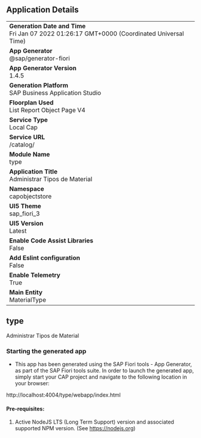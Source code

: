 ## Application Details
|               |
| ------------- |
|**Generation Date and Time**<br>Fri Jan 07 2022 01:26:17 GMT+0000 (Coordinated Universal Time)|
|**App Generator**<br>@sap/generator-fiori|
|**App Generator Version**<br>1.4.5|
|**Generation Platform**<br>SAP Business Application Studio|
|**Floorplan Used**<br>List Report Object Page V4|
|**Service Type**<br>Local Cap|
|**Service URL**<br>/catalog/
|**Module Name**<br>type|
|**Application Title**<br>Administrar Tipos de Material|
|**Namespace**<br>capobjectstore|
|**UI5 Theme**<br>sap_fiori_3|
|**UI5 Version**<br>Latest|
|**Enable Code Assist Libraries**<br>False|
|**Add Eslint configuration**<br>False|
|**Enable Telemetry**<br>True|
|**Main Entity**<br>MaterialType|

## type

Administrar Tipos de Material

### Starting the generated app

-   This app has been generated using the SAP Fiori tools - App Generator, as part of the SAP Fiori tools suite.  In order to launch the generated app, simply start your CAP project and navigate to the following location in your browser:

http://localhost:4004/type/webapp/index.html

#### Pre-requisites:

1. Active NodeJS LTS (Long Term Support) version and associated supported NPM version.  (See https://nodejs.org)


